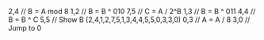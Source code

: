  2,4 // B = A mod 8
 1,2 // B = B ^ 010
 7,5 // C = A / 2^B
 1,3 // B = B ^ 011
 4,4 // B = B ^ C
 5,5 // Show B (2,4,1,2,7,5,1,3,4,4,5,5,0,3,3,0)
 0,3 // A = A / 8
 3,0 // Jump to 0